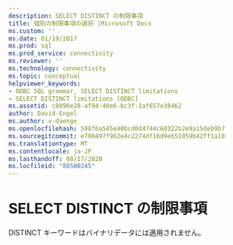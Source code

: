 ```yaml
---
description: SELECT DISTINCT の制限事項
title: 個別の制限事項の選択 |Microsoft Docs
ms.custom: ''
ms.date: 01/19/2017
ms.prod: sql
ms.prod_service: connectivity
ms.reviewer: ''
ms.technology: connectivity
ms.topic: conceptual
helpviewer_keywords:
- ODBC SQL grammar, SELECT DISTINCT limitations
- SELECT DISTINCT limitations [ODBC]
ms.assetid: c8896e28-af94-46e6-bc3f-1af657e38462
author: David-Engel
ms.author: v-daenge
ms.openlocfilehash: 598f6a545e40bcd0d4744c60322b2e9a15deb9b7
ms.sourcegitcommit: e700497f962e4c2274df16d9e651059b42ff1a10
ms.translationtype: MT
ms.contentlocale: ja-JP
ms.lasthandoff: 08/17/2020
ms.locfileid: "88500245"
---
```

# <a name="select-distinct-limitations"></a>SELECT DISTINCT の制限事項
DISTINCT キーワードはバイナリデータには適用されません。
